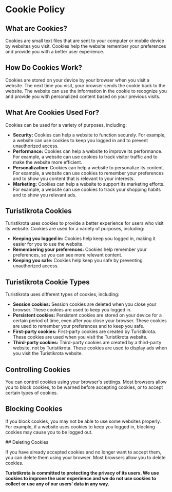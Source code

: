 # Cookie Policy

## What are Cookies?

Cookies are small text files that are sent to your computer or mobile device by websites you visit. Cookies help the website remember your preferences and provide you with a better user experience.

## How Do Cookies Work?

Cookies are stored on your device by your browser when you visit a website. The next time you visit, your browser sends the cookie back to the website. The website can use the information in the cookie to recognize you and provide you with personalized content based on your previous visits.

## What Are Cookies Used For?

Cookies can be used for a variety of purposes, including:

* **Security:** Cookies can help a website to function securely. For example, a website can use cookies to keep you logged in and to prevent unauthorized access.
* **Performance:** Cookies can help a website to improve its performance. For example, a website can use cookies to track visitor traffic and to make the website more efficient.
* **Personalization:** Cookies can help a website to personalize its content. For example, a website can use cookies to remember your preferences and to show you content that is relevant to your interests.
* **Marketing:** Cookies can help a website to support its marketing efforts. For example, a website can use cookies to track your shopping habits and to show you relevant ads.

## Turistikrota Cookies

Turistikrota uses cookies to provide a better experience for users who visit its website. Cookies are used for a variety of purposes, including:

* **Keeping you logged in:** Cookies help keep you logged in, making it easier for you to use the website.
* **Remembering your preferences:** Cookies help remember your preferences, so you can see more relevant content.
* **Keeping you safe:** Cookies help keep you safe by preventing unauthorized access.

## Turistikrota Cookie Types

Turistikrota uses different types of cookies, including:

* **Session cookies:** Session cookies are deleted when you close your browser. These cookies are used to keep you logged in.
* **Persistent cookies:** Persistent cookies are stored on your device for a certain period of time, even after you close your browser. These cookies are used to remember your preferences and to keep you safe.
* **First-party cookies:** First-party cookies are created by Turistikrota. These cookies are used when you visit the Turistikrota website.
* **Third-party cookies:** Third-party cookies are created by a third-party website, not by Turistikrota. These cookies are used to display ads when you visit the Turistikrota website.

## Controlling Cookies

You can control cookies using your browser's settings. Most browsers allow you to block cookies, to be warned before accepting cookies, or to accept certain types of cookies.

## Blocking Cookies

If you block cookies, you may not be able to use some websites properly. For example, if a website uses cookies to keep you logged in, blocking cookies may cause you to be logged out.

## Deleting Cookies 

If you have already accepted cookies and no longer want to accept them, you can delete them using your browser. Most browsers allow you to delete cookies.

**Turistikrota is committed to protecting the privacy of its users. We use cookies to improve the user experience and we do not use cookies to collect or use any of our users' data in any way.**